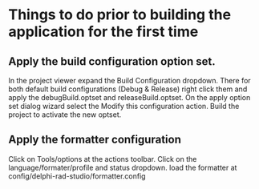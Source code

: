 # Things to do prior to building the application for the first time
## Apply the build configuration option set.
In the project viewer expand the Build Configuration dropdown.
There for both default build configurations (Debug & Release) right click them and 
apply the debugBuild.optset and releaseBuild.optset. 
On the apply option set dialog wizard select the Modify this configuration action.
Build the project to activate the new optset.
## Apply the formatter configuration
Click on Tools/options at the actions toolbar.
Click on the language/formater/profile and status dropdown.
load the formatter at config/delphi-rad-studio/formatter.config
